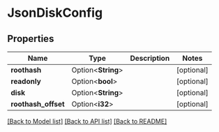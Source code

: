 # JsonDiskConfig

## Properties

Name | Type | Description | Notes
------------ | ------------- | ------------- | -------------
**roothash** | Option<**String**> |  | [optional]
**readonly** | Option<**bool**> |  | [optional]
**disk** | Option<**String**> |  | [optional]
**roothash_offset** | Option<**i32**> |  | [optional]

[[Back to Model list]](../README.md#documentation-for-models) [[Back to API list]](../README.md#documentation-for-api-endpoints) [[Back to README]](../README.md)


